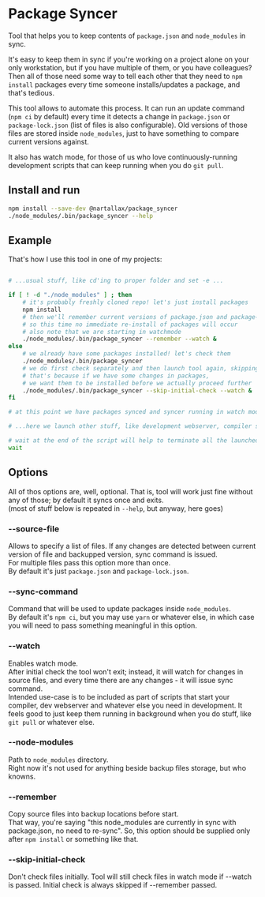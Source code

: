 # Package Syncer

Tool that helps you to keep contents of `package.json` and `node_modules` in sync.  

It's easy to keep them in sync if you're working on a project alone on your only workstation, but if you have multiple of them, or you have colleagues? Then all of those need some way to tell each other that they need to `npm install` packages every time someone installs/updates a package, and that's tedious.  

This tool allows to automate this process. It can run an update command (`npm ci` by default) every time it detects a change in `package.json` or `package-lock.json` (list of files is also configurable). Old versions of those files are stored inside `node_modules`, just to have something to compare current versions against.  

It also has watch mode, for those of us who love continuously-running development scripts that can keep running when you do `git pull`.  

## Install and run

```bash
npm install --save-dev @nartallax/package_syncer
./node_modules/.bin/package_syncer --help
```

## Example

That's how I use this tool in one of my projects:  

```bash

# ...usual stuff, like cd'ing to proper folder and set -e ...

if [ ! -d "./node_modules" ] ; then
	# it's probably freshly cloned repo! let's just install packages
    npm install
	# then we'll remember current versions of package.json and package-lock.json as correct
	# so this time no immediate re-install of packages will occur
	# also note that we are starting in watchmode
    ./node_modules/.bin/package_syncer --remember --watch &
else
	# we already have some packages installed! let's check them
    ./node_modules/.bin/package_syncer
	# we do first check separately and then launch tool again, skipping initial check
	# that's because if we have some changes in packages,
	# we want them to be installed before we actually proceed further
    ./node_modules/.bin/package_syncer --skip-initial-check --watch &
fi

# at this point we have packages synced and syncer running in watch mode

# ...here we launch other stuff, like development webserver, compiler serivce and so on ...

# wait at the end of the script will help to terminate all the launched tools at once
wait

```

## Options

All of thos options are, well, optional. That is, tool will work just fine without any of those; by default it syncs once and exits.  
(most of stuff below is repeated in `--help`, but anyway, here goes)

### --source-file

Allows to specify a list of files. If any changes are detected between current version of file and backupped version, sync command is issued.  
For multiple files pass this option more than once.  
By default it's just `package.json` and `package-lock.json`.  

### --sync-command

Command that will be used to update packages inside `node_modules`.  
By default it's `npm ci`, but you may use `yarn` or whatever else, in which case you will need to pass something meaningful in this option.  

### --watch

Enables watch mode.  
After initial check the tool won't exit; instead, it will watch for changes in source files, and every time there are any changes - it will issue sync command.  
Intended use-case is to be included as part of scripts that start your compiler, dev webserver and whatever else you need in development. It feels good to just keep them running in background when you do stuff, like `git pull` or whatever else.  

### --node-modules

Path to `node_modules` directory.  
Right now it's not used for anything beside backup files storage, but who knowns.  

### --remember

Copy source files into backup locations before start.  
That way, you're saying "this node_modules are currently in sync with package.json, no need to re-sync". So, this option should be supplied only after `npm install` or something like that.  

### --skip-initial-check

Don't check files initially. Tool will still check files in watch mode if --watch is passed. Initial check is always skipped if --remember passed.  
